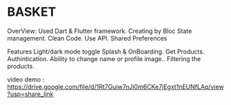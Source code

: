 # BASKET

OverView:
Used Dart & Flutter framework.
Creating by Bloc State management.
Clean Code.
Use API.
Shared Preferences


Features
Light/dark mode toggle
Splash & OnBoarding.
Get Products.
Authintication.
Ability to change name or profile image..
Filtering the products.

video demo :
https://drive.google.com/file/d/1Rt7Guiw7nJi0m6CKe7jEgxt1nEUNfLAq/view?usp=share_link
